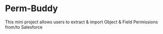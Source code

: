 # Perm-Buddy
This mini project allows users to extract &amp; import Object &amp; Field Permissions from/to Salesforce
